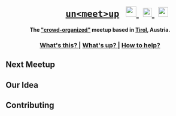 <h1 align="center">
  <span>&emsp;&emsp;&emsp;</span>
  <span><a href="https://unmeetup.io"><code>un&lt;meet&gt;up</code></a></span>
  <span>
    <span>&#8239;</span>
    <a href="TODO">
      <img src="https://upload.wikimedia.org/wikipedia/commons/6/6b/Meetup_Logo.png" height="28px" alt="meetup-icon"></img>
    </a>
    <span>&#8239;</span>
    <a href="https://twitter.com/unmeetup">
      <img src="https://upload.wikimedia.org/wikipedia/en/thumb/9/9f/Twitter_bird_logo_2012.svg/1259px-Twitter_bird_logo_2012.svg.png" height="24px" alt="twitter-icon"></img>
    </a>
    <span>&#8239;</span>
    <a href="https://github.com/uncodeference/unmeetup">
      <img src="https://image.freepik.com/free-icon/github-logo_318-53553.jpg" height="26px" alt="github-icon"></img>
    </a>
  </span>
</h1>
  
  
<div align="center">
  <strong>The <a href="#our-idea">"crowd-organized"</a> meetup based in <a href="https://en.wikipedia.org/wiki/Tyrol_(state)">Tirol</a>, Austria.</strong>
</div>

<div align="center">
  <h3>
    <a href="#our-idea">
      What's this?
    </a>
    <span> | </span>
    <a href="#next-meetup">
      What's up?
    </a>
    <span> | </span>
    <a href="#contributing">
      How to help?
    </a>
  </h3>
</div>

## Next Meetup

## Our Idea

## Contributing
